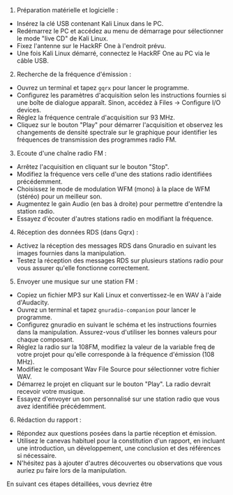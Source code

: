 1.  Préparation matérielle et logicielle :

-   Insérez la clé USB contenant Kali Linux dans le PC.
-   Redémarrez le PC et accédez au menu de démarrage pour sélectionner le mode "live CD" de Kali Linux.
-   Fixez l'antenne sur le HackRF One à l'endroit prévu.
-   Une fois Kali Linux démarré, connectez le HackRF One au PC via le câble USB.

2.  Recherche de la fréquence d'émission :

-   Ouvrez un terminal et tapez `gqrx` pour lancer le programme.
-   Configurez les paramètres d'acquisition selon les instructions fournies si une boîte de dialogue apparaît. Sinon, accédez à Files → Configure I/O devices.
-   Réglez la fréquence centrale d'acquisition sur 93 MHz.
-   Cliquez sur le bouton "Play" pour démarrer l'acquisition et observez les changements de densité spectrale sur le graphique pour identifier les fréquences de transmission des programmes radio FM.

3.  Ecoute d'une chaîne radio FM :

-   Arrêtez l'acquisition en cliquant sur le bouton "Stop".
-   Modifiez la fréquence vers celle d'une des stations radio identifiées précédemment.
-   Choisissez le mode de modulation WFM (mono) à la place de WFM (stéréo) pour un meilleur son.
-   Augmentez le gain Audio (en bas à droite) pour permettre d'entendre la station radio.
-   Essayez d'écouter d'autres stations radio en modifiant la fréquence.

4.  Réception des données RDS (dans Gqrx) :

-   Activez la réception des messages RDS dans Gnuradio en suivant les images fournies dans la manipulation.
-   Testez la réception des messages RDS sur plusieurs stations radio pour vous assurer qu'elle fonctionne correctement.

5.  Envoyer une musique sur une station FM :

-   Copiez un fichier MP3 sur Kali Linux et convertissez-le en WAV à l'aide d'Audacity.
-   Ouvrez un terminal et tapez `gnuradio-companion` pour lancer le programme.
-   Configurez gnuradio en suivant le schéma et les instructions fournies dans la manipulation. Assurez-vous d'utiliser les bonnes valeurs pour chaque composant.
-   Réglez la radio sur la 108FM, modifiez la valeur de la variable freq de votre projet pour qu'elle corresponde à la fréquence d'émission (108 MHz).
-   Modifiez le composant Wav File Source pour sélectionner votre fichier WAV.
-   Démarrez le projet en cliquant sur le bouton "Play". La radio devrait recevoir votre musique.
-   Essayez d'envoyer un son personnalisé sur une station radio que vous avez identifiée précédemment.

6.  Rédaction du rapport :

-   Répondez aux questions posées dans la partie réception et émission.
-   Utilisez le canevas habituel pour la constitution d'un rapport, en incluant une introduction, un développement, une conclusion et des références si nécessaire.
-   N'hésitez pas à ajouter d'autres découvertes ou observations que vous auriez pu faire lors de la manipulation.

En suivant ces étapes détaillées, vous devriez être